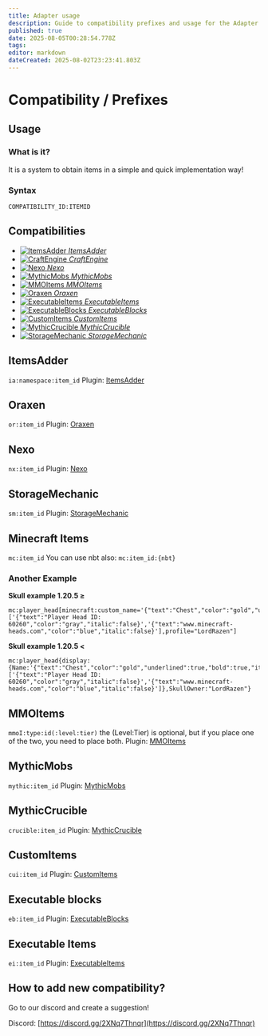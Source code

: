 ```yaml
---
title: Adapter usage
description: Guide to compatibility prefixes and usage for the Adapter system.
published: true
date: 2025-08-05T00:28:54.778Z
tags: 
editor: markdown
dateCreated: 2025-08-02T23:23:41.803Z
---
```


# Compatibility / Prefixes

## Usage

### What is it?
It is a system to obtain items in a simple and quick implementation way!

### Syntax
`COMPATIBILITY_ID:ITEMID`

<h2>Compatibilities</h2>

<ul class="compatibility-list">
  <li>
    <a href="#itemsadder">
      <img src="https://files.techmc.es/studio/assents/others-plugins/itemsadder.jpg" class="compatibility-logo" alt="ItemsAdder">
      <em>ItemsAdder</em>
    </a>
  </li>
  <li>
    <a href="#craftengine">
      <img src="https://files.techmc.es/studio/assents/others-plugins/craftengine.png" class="compatibility-logo" alt="CraftEngine">
      <em>CraftEngine</em>
    </a>
  </li>
  <li>
    <a href="#nexo">
      <img src="https://files.techmc.es/studio/assents/others-plugins/nexo.png" class="compatibility-logo" alt="Nexo">
      <em>Nexo</em>
    </a>
  </li>
  <li>
    <a href="#mythicmobs">
      <img src="https://files.techmc.es/studio/assents/others-plugins/mythicmobs.jpg" class="compatibility-logo inverted" alt="MythicMobs">
      <em>MythicMobs</em>
    </a>
  </li>
  <li>
    <a href="#mmoitems">
      <img src="https://files.techmc.es/studio/assents/others-plugins/mmoitems.jpg" class="compatibility-logo" alt="MMOItems">
      <em>MMOItems</em>
    </a>
  </li>
  <li>
    <a href="#oraxen">
      <img src="https://files.techmc.es/studio/assents/others-plugins/oraxen.jpg" class="compatibility-logo" alt="Oraxen">
      <em>Oraxen</em>
    </a>
  </li>
  <li>
    <a href="#executable-items">
      <img src="https://files.techmc.es/studio/assents/others-plugins/executableitems.jpg" class="compatibility-logo" alt="ExecutableItems">
      <em>ExecutableItems</em>
    </a>
  </li>
  <li>
    <a href="#executable-blocks">
      <img src="https://files.techmc.es/studio/assents/others-plugins/executableblocks.jpg" class="compatibility-logo" alt="ExecutableBlocks">
      <em>ExecutableBlocks</em>
    </a>
  </li>
  <li>
    <a href="#customitems">
      <img src="https://files.techmc.es/studio/assents/others-plugins/customitems.png" class="compatibility-logo" alt="CustomItems">
      <em>CustomItems</em>
    </a>
  </li>
  <li>
    <a href="#mythiccrucible">
      <img src="https://files.techmc.es/studio/assents/others-plugins/crucible.jpg" class="compatibility-logo" alt="MythicCrucible">
      <em>MythicCrucible</em>
    </a>
  </li>
  <li>
    <a href="#storagemechanic">
      <img src="https://files.techmc.es/studio/plugins/storagemechanic/logo.png" class="compatibility-logo" alt="StorageMechanic">
      <em>StorageMechanic</em>
    </a>
  </li>
</ul>

## ItemsAdder
`ia:namespace:item_id`
Plugin: [ItemsAdder](https://www.spigotmc.org/resources/%E2%9C%A8itemsadder%E2%AD%90emotes-mobs-items-armors-hud-gui-emojis-blocks-wings-hats-liquids.73355/)

## Oraxen
`or:item_id`
Plugin: [Oraxen](https://www.spigotmc.org/resources/%E2%9C%85-10-%E2%98%84%EF%B8%8F-oraxen-%C2%BB-custom-blocks-items-and-inventories.72448/)

## Nexo
`nx:item_id`
Plugin: [Nexo](https://polymart.org/resource/nexo.6901)

## StorageMechanic
`sm:item_id`
Plugin: [StorageMechanic](https://www.spigotmc.org/resources/storage-mechanics.108436/)

## Minecraft Items
`mc:item_id`
You can use nbt also:
`mc:item_id:{nbt}`

### Another Example
**Skull example 1.20.5 ≥**
```plaintext
mc:player_head[minecraft:custom_name='{"text":"Chest","color":"gold","underlined":true,"bold":true,"italic":false}',minecraft:lore=['{"text":"Player Head ID: 60260","color":"gray","italic":false}','{"text":"www.minecraft-heads.com","color":"blue","italic":false}'],profile="LordRazen"]
```
**Skull example 1.20.5 <**
```plaintext
mc:player_head{display:{Name:'{"text":"Chest","color":"gold","underlined":true,"bold":true,"italic":false}',Lore:['{"text":"Player Head ID: 60260","color":"gray","italic":false}','{"text":"www.minecraft-heads.com","color":"blue","italic":false}']},SkullOwner:"LordRazen"}
```

## MMOItems
`mmoI:type:id(:level:tier)` the (Level:Tier) is optional, but if you place one of the two, you need to place both.
Plugin: [MMOItems](https://www.spigotmc.org/resources/mmoitems.39267/)

## MythicMobs
`mythic:item_id`
Plugin: [MythicMobs](https://mythiccraft.io/index.php?resources/mythicmobs.1/)

## MythicCrucible
`crucible:item_id`
Plugin: [MythicCrucible](https://mythiccraft.io/index.php?resources/crucible-create-unbelievable-mythic-items.2/)

## CustomItems
`cui:item_id`
Plugin: [CustomItems](https://www.spigotmc.org/resources/%E2%9B%8F-custom-items-%E2%9C%85-1-20-ready-%E2%9C%85-make-new-items-blocks-with-new-textures-recipes-events-actions.63848/)

## Executable blocks
`eb:item_id`
Plugin: [ExecutableBlocks](https://www.spigotmc.org/resources/custom-blocks-plugin-executable-blocks.93406/)

## Executable Items
`ei:item_id`
Plugin: [ExecutableItems](https://www.spigotmc.org/resources/custom-items-plugin-executable-items.77578/)

## How to add new compatibility?
Go to our discord and create a suggestion!

Discord: [https://discord.gg/2XNq7Thnqr](https://discord.gg/2XNq7Thnqr)
